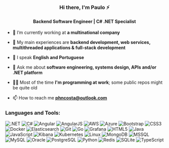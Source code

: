 <h3 align="center">Hi there, I'm Paulo ⚡</h3>
<h4 align="center">Backend Software Engineer | C# .NET Specialist</h4>

- 🔭 I’m currently working at **a multinational company**

- 📄 My main experiences are **backend development, web services, multithreaded applications & full-stack development**

- 🌱 I speak **English and Portuguese**

- 💬 Ask me about **software engineering, systems design, APIs and/or .NET platform**

- 👨‍💻 Most of the time **I'm programming at work**; some public repos might be quite old

- 📫 How to reach me **phncosta@outlook.com**
  
<h3 align="left">Languages and Tools:</h3>
<p> 

![.NET](https://img.shields.io/badge/.NET-512BD4?style=for-the-flat&logo=dotnet&logoColor=white)
![C#](https://img.shields.io/badge/C%23-239120?style=for-the-flat&logo=csharp&logoColor=white)
![Angular](https://img.shields.io/badge/Angular-DD0031?style=for-the-flat&logo=angular&logoColor=white)
![AngularJS](https://img.shields.io/badge/AngularJS-E23237?style=for-the-flat&logo=angularjs&logoColor=white)
![AWS](https://img.shields.io/badge/AWS-232F3E?style=for-the-flat&logo=amazonaws&logoColor=white)
![Azure](https://img.shields.io/badge/Azure-0078D4?style=for-the-flat&logo=microsoftazure&logoColor=white)
![Bootstrap](https://img.shields.io/badge/Bootstrap-563D7C?style=for-the-flat&logo=bootstrap&logoColor=white)
![CSS3](https://img.shields.io/badge/CSS3-1572B6?style=for-the-flat&logo=css3&logoColor=white)
![Docker](https://img.shields.io/badge/Docker-2496ED?style=for-the-flat&logo=docker&logoColor=white)
![Elasticsearch](https://img.shields.io/badge/Elasticsearch-005571?style=for-the-flat&logo=elasticsearch&logoColor=white)
![Git](https://img.shields.io/badge/Git-F05032?style=for-the-flat&logo=git&logoColor=white)
![Go](https://img.shields.io/badge/Go-00ADD8?style=for-the-flat&logo=go&logoColor=white)
![Grafana](https://img.shields.io/badge/Grafana-F46800?style=for-the-flat&logo=grafana&logoColor=white)
![HTML5](https://img.shields.io/badge/HTML5-E34F26?style=for-the-flat&logo=html5&logoColor=white)
![Java](https://img.shields.io/badge/Java-007396?style=for-the-flat&logo=java&logoColor=white)
![JavaScript](https://img.shields.io/badge/JavaScript-F7DF1E?style=for-the-flat&logo=javascript&logoColor=black)
![Kibana](https://img.shields.io/badge/Kibana-005571?style=for-the-flat&logo=kibana&logoColor=white)
![Kubernetes](https://img.shields.io/badge/Kubernetes-326CE5?style=for-the-flat&logo=kubernetes&logoColor=white)
![Linux](https://img.shields.io/badge/Linux-FCC624?style=for-the-flat&logo=linux&logoColor=black)
![MongoDB](https://img.shields.io/badge/MongoDB-47A248?style=for-the-flat&logo=mongodb&logoColor=white)
![MSSQL](https://img.shields.io/badge/Microsoft_SQL_Server-CC2927?style=for-the-flat&logo=microsoftsqlserver&logoColor=white)
![MySQL](https://img.shields.io/badge/MySQL-4479A1?style=for-the-flat&logo=mysql&logoColor=white)
![Oracle](https://img.shields.io/badge/Oracle-F80000?style=for-the-flat&logo=oracle&logoColor=white)
![PostgreSQL](https://img.shields.io/badge/PostgreSQL-336791?style=for-the-flat&logo=postgresql&logoColor=white)
![Python](https://img.shields.io/badge/Python-3776AB?style=for-the-flat&logo=python&logoColor=white)
![Redis](https://img.shields.io/badge/Redis-DC382D?style=for-the-flat&logo=redis&logoColor=white)
![SQLite](https://img.shields.io/badge/SQLite-003B57?style=for-the-flat&logo=sqlite&logoColor=white)
![TypeScript](https://img.shields.io/badge/TypeScript-3178C6?style=for-the-flat&logo=typescript&logoColor=white)

</p>

<!-- Let me help you, if you need something similar :)
Check out: https://rahuldkjain.github.io/gh-profile-readme-generator/ -->
